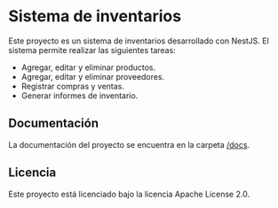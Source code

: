 # Sistema de inventarios

Este proyecto es un sistema de inventarios desarrollado con NestJS. El sistema permite realizar las siguientes tareas:

* Agregar, editar y eliminar productos.
* Agregar, editar y eliminar proveedores.
* Registrar compras y ventas.
* Generar informes de inventario.

## Documentación

La documentación del proyecto se encuentra en la carpeta [/docs](docs).

## Licencia

Este proyecto está licenciado bajo la licencia Apache License 2.0.
